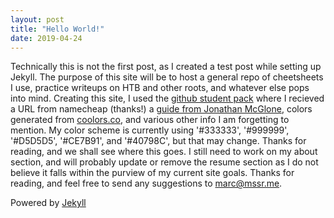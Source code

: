 ```yaml
---
layout: post
title: "Hello World!"
date: 2019-04-24
---
```


Technically this is not the first post, as I created a test post while setting up Jekyll. The purpose of this site will be to host a general repo of cheetsheets I use, practice writeups on HTB and other roots, and whatever else pops into mind. Creating this site, I used the [github student pack](https://education.github.com/pack) where I recieved a URL from namecheap (thanks!) a [guide from Jonathan McGlone](http://jmcglone.com/guides/github-pages/), colors generated from [coolors.co](https://coolors.co/), and various other info I am forgetting to mention. My color scheme is currently using '#333333', '#999999', '#D5D5D5', '#CE7B91', and '#40798C', but that may change. Thanks for reading, and we shall see where this goes. I still need to work on my about section, and will probably update or remove the resume section as I do not believe it falls within the purview of my current site goals. Thanks for reading, and feel free to send any suggestions to <marc@mssr.me>.  

Powered by [Jekyll](http://jekyllrb.com)
